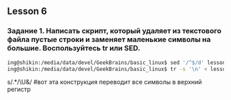 ## Lesson 6

### Задание 1. Написать скрипт, который удаляет из текстового файла пустые строки и заменяет маленькие символы на большие. Воспользуйтесь tr или SED.

```bash
ing@shikin:/media/data/devel/GeekBrains/basic_linux$ sed '/^$/d' lesson6_examples.txt
ing@shikin:/media/data/devel/GeekBrains/basic_linux$ tr -s '\n' < lesson6_examples.txt
```
s/.*/\U&/ #вот эта конструкция переводит все символы в верхний регистр